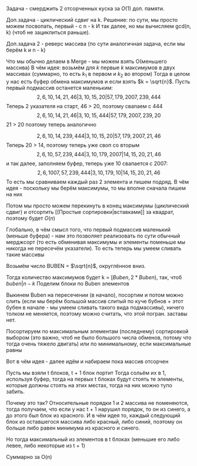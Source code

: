 Задача - смерджить 2 отсорченных куска за $O(1)$ доп. памяти.

Доп.задача - циклический сдвиг на k.
Решение: по сути, мы просто можем посвопать, первый - с n - k
И так далее, но мы вычисляем gcd(n, k) (чтоб не зациклиться раньше).

Доп.задача 2 - реверс массива (по сути аналогичная задача, если мы берём k и n - k)

Что мы обычно делаем в Merge - мы можем взять O(меньшего массива)
В чём идея: возьмём для $k$ первые $k$ максимумов в двух массивах (суммарно, то есть $k_1$ в первом и $k_2$ во втором)
Тогда в целом у нас есть буфер обмена максимумов и если взять $k = \sqrt{n}$.
Пусть первый подмассив останется маленьким:
$$2, 6, 10, 14, 21, 46 | 3, 10, 15, 20 | 57, 179, 2007, 239, 444$$
Теперь 2 указателя на старт, 46 > 20, поэтому свапаем с 444
$$2, 6, 10, 14, 21, 46| 3, 10, 15, 444 | 57, 179, 2007, 239, 20$$
21 > 20 поэтому теперь аналогично

$$2, 6, 10, 14, 239, 444 | 3, 10, 15, 20 | 57, 179, 2007, 21, 46$$
Теперь 20 > 14, поэтому теперь уже своп со вторым
$$2, 6, 10, 57, 239, 444 | 3, 10, 179, 2007 | 14, 15, 20, 21, 46$$
и так далее, заполняем буфер, теперь уже 10 свапается с 2007:
$$2, 6, 1007, 57, 239, 444 | 3, 10, 179, 10 | 14, 15, 20, 21, 46$$
То есть мы сравниваем каждый раз 2 элемента и пишем подряд.
В чём идея - поскольку мы берём максимумы, то мы вполне сначала пишем на них

Потом мы просто можем перекинуть в конец максимумы (циклический сдвиг) и отсортить [[Простые сортировки|вставками]] за квадрат, поэтому будет $O(n)$

Глобально, в чём смысл того, что первый подмассив маленький (меньше буфера) - нам это позволяет реализовать по сути обычный мерджсорт (то есть обменивая максимумы и элементы поменьше мы никогда не пересечём указатели).
То есть теперь мы умеем сливать такие массивы

Возьмём число BUBEN = $\sqrt{n}$, округлённое вниз.

Тогда количество максимумов будет k = $[Buben, 2 * Buben)$, так, чтоб $buben | n - k$
Поделим блоки по Buben элементов

Выкинем Buben на пересечении (в начало), посортим и потом можно слить (если мы берём большой массив слитый по куче бубнов + этот бубен в начале - мы умеем сливать такого вида подмассивы), ничего толком не меняется, поэтому можно считать, что этой погран. заставы нет.

Посортируем по максимальным элементам (последнему) сортировкой выбором (это важно, чтоб не было большого числа обменов, потому что тогда очень тяжело двигать) или по минимальному, если максимальные равны

Вот в чём идея - далее идём и набираем пока массив отсорчен

Пусть мы взяли t блоков, t + 1 блок портит
Тогда сольём их в 1, используя буфер, тогда на первых t блоках будут стоять те элементы, которые должны стоять на этих местах, тогда на них можно тупо забить.

Почему это так?
Относительные порядки 1 и 2 массива не поменяются, тогда получаем, что если у нас t + 1 нарушил порядок, то он из синего, а до этого был блок из красного.
И в чём идея то, каждый следующий блок из оставшегося массива либо красный, либо синий, поэтому он больше либо равен минимума из красного и синего.

Но тогда максимальный из элементов в t блоках (меньшие его либо левее, либо некоторые из t + 1)

Суммарно за O(n)
